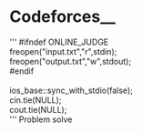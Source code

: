 # Codeforces__

'''
  #ifndef ONLINE_JUDGE </br>
       freopen("input.txt","r",stdin);</br>
       freopen("output.txt","w",stdout);</br>
  #endif</br>
  </br>
   ios_base::sync_with_stdio(false);</br>
   cin.tie(NULL);</br>
   cout.tie(NULL);</br>
'''
Problem solve
